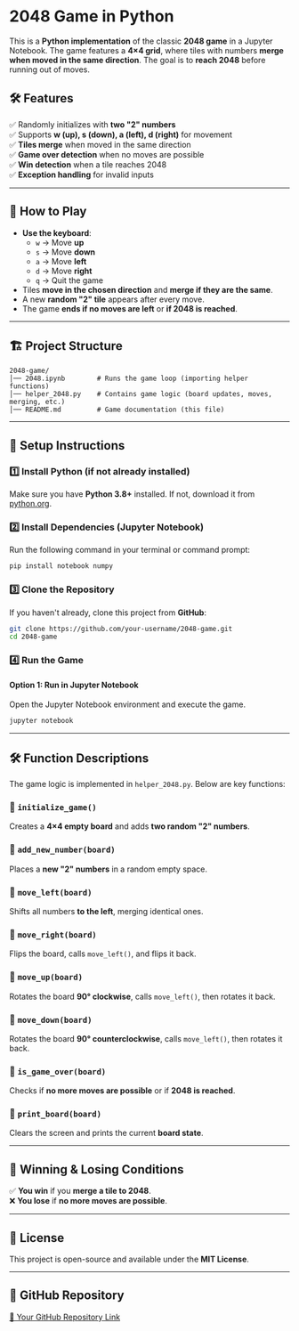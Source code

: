 # 2048 Game in Python

This is a **Python implementation** of the classic **2048 game** in a Jupyter Notebook. The game features a **4×4 grid**, where tiles with numbers **merge when moved in the same direction**. The goal is to **reach 2048** before running out of moves.

## 🛠 Features
✅ Randomly initializes with **two "2" numbers**  
✅ Supports **w (up), s (down), a (left), d (right)** for movement  
✅ **Tiles merge** when moved in the same direction  
✅ **Game over detection** when no moves are possible  
✅ **Win detection** when a tile reaches 2048  
✅ **Exception handling** for invalid inputs  

---

## 📜 How to Play
- **Use the keyboard**:  
  - `w` → Move **up**  
  - `s` → Move **down**  
  - `a` → Move **left**  
  - `d` → Move **right**  
  - `q` → Quit the game  
- Tiles **move in the chosen direction** and **merge if they are the same**.  
- A new **random "2" tile** appears after every move.  
- The game **ends if no moves are left** or **if 2048 is reached**.

---

## 🏗 Project Structure
```
2048-game/
│── 2048.ipynb        # Runs the game loop (importing helper functions)
│── helper_2048.py    # Contains game logic (board updates, moves, merging, etc.)
│── README.md         # Game documentation (this file)
```

---

## 🚀 Setup Instructions

### **1️⃣ Install Python (if not already installed)**
Make sure you have **Python 3.8+** installed. If not, download it from [python.org](https://www.python.org/).

### **2️⃣ Install Dependencies (Jupyter Notebook)**
Run the following command in your terminal or command prompt:
```sh
pip install notebook numpy
```

### **3️⃣ Clone the Repository**
If you haven't already, clone this project from **GitHub**:
```sh
git clone https://github.com/your-username/2048-game.git
cd 2048-game
```

### **4️⃣ Run the Game**


#### **Option 1: Run in Jupyter Notebook**
Open the Jupyter Notebook environment and execute the game.

```sh
jupyter notebook
```

---

## 🛠 Function Descriptions
The game logic is implemented in `helper_2048.py`. Below are key functions:

### **🔹 `initialize_game()`**
Creates a **4×4 empty board** and adds **two random "2" numbers**.

### **🔹 `add_new_number(board)`**
Places a **new "2" numbers** in a random empty space.

### **🔹 `move_left(board)`**
Shifts all numbers **to the left**, merging identical ones.

### **🔹 `move_right(board)`**
Flips the board, calls `move_left()`, and flips it back.

### **🔹 `move_up(board)`**
Rotates the board **90° clockwise**, calls `move_left()`, then rotates it back.

### **🔹 `move_down(board)`**
Rotates the board **90° counterclockwise**, calls `move_left()`, then rotates it back.

### **🔹 `is_game_over(board)`**
Checks if **no more moves are possible** or if **2048 is reached**.

### **🔹 `print_board(board)`**
Clears the screen and prints the current **board state**.

---

## 🎯 Winning & Losing Conditions
✅ **You win** if you **merge a tile to 2048**.  
❌ **You lose** if **no more moves are possible**.

---

## 📜 License
This project is open-source and available under the **MIT License**.

---

## 🔗 GitHub Repository
[🔗 Your GitHub Repository Link](https://github.com/heathclief0402/2048)
